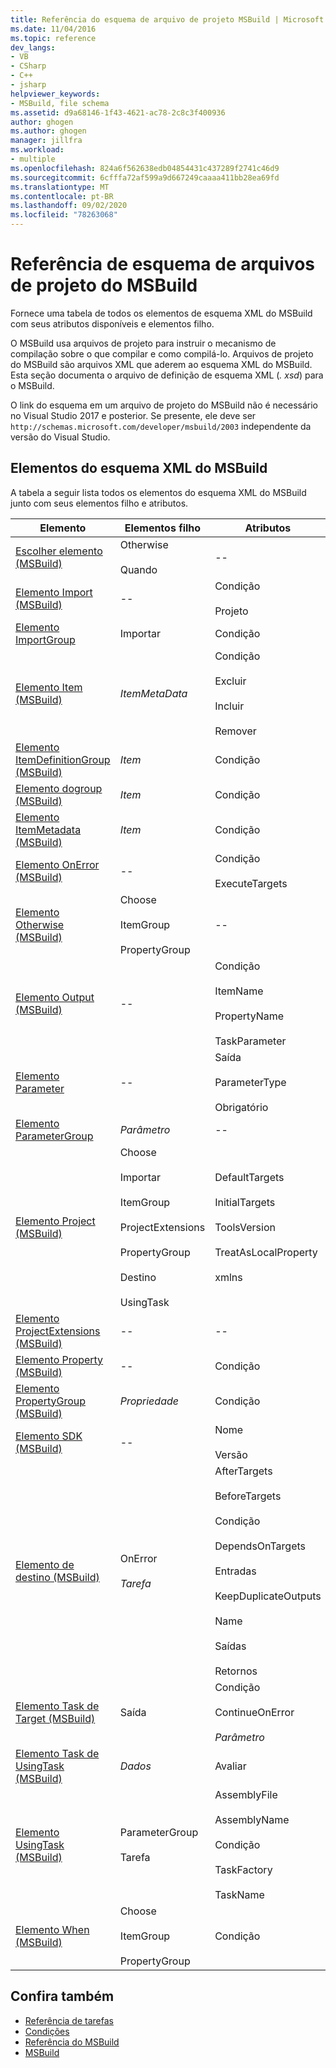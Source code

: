 ```yaml
---
title: Referência do esquema de arquivo de projeto MSBuild | Microsoft Docs
ms.date: 11/04/2016
ms.topic: reference
dev_langs:
- VB
- CSharp
- C++
- jsharp
helpviewer_keywords:
- MSBuild, file schema
ms.assetid: d9a68146-1f43-4621-ac78-2c8c3f400936
author: ghogen
ms.author: ghogen
manager: jillfra
ms.workload:
- multiple
ms.openlocfilehash: 824a6f562638edb04854431c437289f2741c46d9
ms.sourcegitcommit: 6cfffa72af599a9d667249caaaa411bb28ea69fd
ms.translationtype: MT
ms.contentlocale: pt-BR
ms.lasthandoff: 09/02/2020
ms.locfileid: "78263068"
---
```

# <a name="msbuild-project-file-schema-reference"></a>Referência de esquema de arquivos de projeto do MSBuild

Fornece uma tabela de todos os elementos de esquema XML do MSBuild com seus atributos disponíveis e elementos filho.

 O MSBuild usa arquivos de projeto para instruir o mecanismo de compilação sobre o que compilar e como compilá-lo. Arquivos de projeto do MSBuild são arquivos XML que aderem ao esquema XML do MSBuild. Esta seção documenta o arquivo de definição de esquema XML (*. xsd*) para o MSBuild.

O link do esquema em um arquivo de projeto do MSBuild não é necessário no Visual Studio 2017 e posterior. Se presente, ele deve ser ` http://schemas.microsoft.com/developer/msbuild/2003` independente da versão do Visual Studio.

## <a name="msbuild-xml-schema-elements"></a>Elementos do esquema XML do MSBuild

 A tabela a seguir lista todos os elementos do esquema XML do MSBuild junto com seus elementos filho e atributos.

|Elemento|Elementos filho|Atributos|
|-------------|--------------------|----------------|
|[Escolher elemento (MSBuild)](../msbuild/choose-element-msbuild.md)|Otherwise<br /><br /> Quando|--|
|[Elemento Import (MSBuild)](../msbuild/import-element-msbuild.md)|--|Condição<br /><br /> Projeto|
|[Elemento ImportGroup](../msbuild/importgroup-element.md)|Importar|Condição|
|[Elemento Item (MSBuild)](../msbuild/item-element-msbuild.md)|*ItemMetaData*|Condição<br /><br /> Excluir<br /><br /> Incluir<br /><br /> Remover|
|[Elemento ItemDefinitionGroup (MSBuild)](../msbuild/itemdefinitiongroup-element-msbuild.md)|*Item*|Condição|
|[Elemento dogroup (MSBuild)](../msbuild/itemgroup-element-msbuild.md)|*Item*|Condição|
|[Elemento ItemMetadata (MSBuild)](../msbuild/itemmetadata-element-msbuild.md)|*Item*|Condição|
|[Elemento OnError (MSBuild)](../msbuild/onerror-element-msbuild.md)|--|Condição<br /><br /> ExecuteTargets|
|[Elemento Otherwise (MSBuild)](../msbuild/otherwise-element-msbuild.md)|Choose<br /><br /> ItemGroup<br /><br /> PropertyGroup|--|
|[Elemento Output (MSBuild)](../msbuild/output-element-msbuild.md)|--|Condição<br /><br /> ItemName<br /><br /> PropertyName<br /><br /> TaskParameter|
|[Elemento Parameter](../msbuild/parameter-element.md)|--|Saída<br /><br /> ParameterType<br /><br /> Obrigatório|
|[Elemento ParameterGroup](../msbuild/parametergroup-element.md)|*Parâmetro*|--|
|[Elemento Project (MSBuild)](../msbuild/project-element-msbuild.md)|Choose<br /><br /> Importar<br /><br /> ItemGroup<br /><br /> ProjectExtensions<br /><br /> PropertyGroup<br /><br /> Destino<br /><br /> UsingTask|DefaultTargets<br /><br /> InitialTargets<br /><br /> ToolsVersion<br /><br /> TreatAsLocalProperty<br /><br /> xmlns|
|[Elemento ProjectExtensions (MSBuild)](../msbuild/projectextensions-element-msbuild.md)|--|--|
|[Elemento Property (MSBuild)](../msbuild/property-element-msbuild.md)|--|Condição|
|[Elemento PropertyGroup (MSBuild)](../msbuild/propertygroup-element-msbuild.md)|*Propriedade*|Condição|
|[Elemento SDK (MSBuild)](../msbuild/sdk-element-msbuild.md)|--|Nome<br /><br /> Versão|
|[Elemento de destino (MSBuild)](../msbuild/target-element-msbuild.md)|OnError<br /><br /> *Tarefa*|AfterTargets<br /><br /> BeforeTargets<br /><br /> Condição<br /><br /> DependsOnTargets<br /><br /> Entradas<br /><br /> KeepDuplicateOutputs<br /><br /> Name<br /><br /> Saídas<br /><br /> Retornos|
|[Elemento Task de Target (MSBuild)](../msbuild/task-element-msbuild.md)|Saída|Condição<br /><br /> ContinueOnError<br /><br /> *Parâmetro*|
|[Elemento Task de UsingTask (MSBuild)](../msbuild/taskbody-element-msbuild.md)|*Dados*|Avaliar|
|[Elemento UsingTask (MSBuild)](../msbuild/usingtask-element-msbuild.md)|ParameterGroup<br /><br /> Tarefa|AssemblyFile<br /><br /> AssemblyName<br /><br /> Condição<br /><br /> TaskFactory<br /><br /> TaskName|
|[Elemento When (MSBuild)](../msbuild/when-element-msbuild.md)|Choose<br /><br /> ItemGroup<br /><br /> PropertyGroup|Condição|

## <a name="see-also"></a>Confira também

- [Referência de tarefas](../msbuild/msbuild-task-reference.md)
- [Condições](../msbuild/msbuild-conditions.md)
- [Referência do MSBuild](../msbuild/msbuild-reference.md)
- [MSBuild](../msbuild/msbuild.md)
